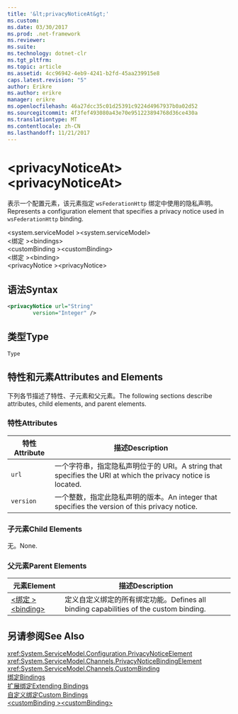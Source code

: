 ```yaml
---
title: '&lt;privacyNoticeAt&gt;'
ms.custom: 
ms.date: 03/30/2017
ms.prod: .net-framework
ms.reviewer: 
ms.suite: 
ms.technology: dotnet-clr
ms.tgt_pltfrm: 
ms.topic: article
ms.assetid: 4cc96942-4eb9-4241-b2fd-45aa239915e8
caps.latest.revision: "5"
author: Erikre
ms.author: erikre
manager: erikre
ms.openlocfilehash: 46a27dcc35c01d25391c9224d4967937b0a02d52
ms.sourcegitcommit: 4f3fef493080a43e70e951223894768d36ce430a
ms.translationtype: MT
ms.contentlocale: zh-CN
ms.lasthandoff: 11/21/2017
---
```

# <a name="ltprivacynoticeatgt"></a><span data-ttu-id="9760d-102">&lt;privacyNoticeAt&gt;</span><span class="sxs-lookup"><span data-stu-id="9760d-102">&lt;privacyNoticeAt&gt;</span></span>
<span data-ttu-id="9760d-103">表示一个配置元素，该元素指定 `wsFederationHttp` 绑定中使用的隐私声明。</span><span class="sxs-lookup"><span data-stu-id="9760d-103">Represents a configuration element that specifies a privacy notice used in `wsFederationHttp` binding.</span></span>  
  
 <span data-ttu-id="9760d-104">\<system.serviceModel ></span><span class="sxs-lookup"><span data-stu-id="9760d-104">\<system.serviceModel></span></span>  
<span data-ttu-id="9760d-105">\<绑定 ></span><span class="sxs-lookup"><span data-stu-id="9760d-105">\<bindings></span></span>  
<span data-ttu-id="9760d-106">\<customBinding ></span><span class="sxs-lookup"><span data-stu-id="9760d-106">\<customBinding></span></span>  
<span data-ttu-id="9760d-107">\<绑定 ></span><span class="sxs-lookup"><span data-stu-id="9760d-107">\<binding></span></span>  
<span data-ttu-id="9760d-108">\<privacyNotice ></span><span class="sxs-lookup"><span data-stu-id="9760d-108">\<privacyNotice></span></span>  
  
## <a name="syntax"></a><span data-ttu-id="9760d-109">语法</span><span class="sxs-lookup"><span data-stu-id="9760d-109">Syntax</span></span>  
  
```xml  
<privacyNotice url="String"  
        version="Integer" />  
```  
  
## <a name="type"></a><span data-ttu-id="9760d-110">类型</span><span class="sxs-lookup"><span data-stu-id="9760d-110">Type</span></span>  
 `Type`  
  
## <a name="attributes-and-elements"></a><span data-ttu-id="9760d-111">特性和元素</span><span class="sxs-lookup"><span data-stu-id="9760d-111">Attributes and Elements</span></span>  
 <span data-ttu-id="9760d-112">下列各节描述了特性、子元素和父元素。</span><span class="sxs-lookup"><span data-stu-id="9760d-112">The following sections describe attributes, child elements, and parent elements.</span></span>  
  
### <a name="attributes"></a><span data-ttu-id="9760d-113">特性</span><span class="sxs-lookup"><span data-stu-id="9760d-113">Attributes</span></span>  
  
|<span data-ttu-id="9760d-114">特性</span><span class="sxs-lookup"><span data-stu-id="9760d-114">Attribute</span></span>|<span data-ttu-id="9760d-115">描述</span><span class="sxs-lookup"><span data-stu-id="9760d-115">Description</span></span>|  
|---------------|-----------------|  
|`url`|<span data-ttu-id="9760d-116">一个字符串，指定隐私声明位于的 URI。</span><span class="sxs-lookup"><span data-stu-id="9760d-116">A string that specifies the URI at which the privacy notice is located.</span></span>|  
|`version`|<span data-ttu-id="9760d-117">一个整数，指定此隐私声明的版本。</span><span class="sxs-lookup"><span data-stu-id="9760d-117">An integer that specifies the version of this privacy notice.</span></span>|  
  
### <a name="child-elements"></a><span data-ttu-id="9760d-118">子元素</span><span class="sxs-lookup"><span data-stu-id="9760d-118">Child Elements</span></span>  
 <span data-ttu-id="9760d-119">无。</span><span class="sxs-lookup"><span data-stu-id="9760d-119">None.</span></span>  
  
### <a name="parent-elements"></a><span data-ttu-id="9760d-120">父元素</span><span class="sxs-lookup"><span data-stu-id="9760d-120">Parent Elements</span></span>  
  
|<span data-ttu-id="9760d-121">元素</span><span class="sxs-lookup"><span data-stu-id="9760d-121">Element</span></span>|<span data-ttu-id="9760d-122">描述</span><span class="sxs-lookup"><span data-stu-id="9760d-122">Description</span></span>|  
|-------------|-----------------|  
|[<span data-ttu-id="9760d-123">\<绑定 ></span><span class="sxs-lookup"><span data-stu-id="9760d-123">\<binding></span></span>](../../../../../docs/framework/misc/binding.md)|<span data-ttu-id="9760d-124">定义自定义绑定的所有绑定功能。</span><span class="sxs-lookup"><span data-stu-id="9760d-124">Defines all binding capabilities of the custom binding.</span></span>|  
  
## <a name="see-also"></a><span data-ttu-id="9760d-125">另请参阅</span><span class="sxs-lookup"><span data-stu-id="9760d-125">See Also</span></span>  
 <xref:System.ServiceModel.Configuration.PrivacyNoticeElement>  
 <xref:System.ServiceModel.Channels.PrivacyNoticeBindingElement>  
 <xref:System.ServiceModel.Channels.CustomBinding>  
 [<span data-ttu-id="9760d-126">绑定</span><span class="sxs-lookup"><span data-stu-id="9760d-126">Bindings</span></span>](../../../../../docs/framework/wcf/bindings.md)  
 [<span data-ttu-id="9760d-127">扩展绑定</span><span class="sxs-lookup"><span data-stu-id="9760d-127">Extending Bindings</span></span>](../../../../../docs/framework/wcf/extending/extending-bindings.md)  
 [<span data-ttu-id="9760d-128">自定义绑定</span><span class="sxs-lookup"><span data-stu-id="9760d-128">Custom Bindings</span></span>](../../../../../docs/framework/wcf/extending/custom-bindings.md)  
 [<span data-ttu-id="9760d-129">\<customBinding ></span><span class="sxs-lookup"><span data-stu-id="9760d-129">\<customBinding></span></span>](../../../../../docs/framework/configure-apps/file-schema/wcf/custombinding.md)
